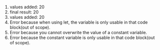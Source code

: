 1) values added: 20
2) final result: 20
3) values added: 20
4) Error because when using let, the variable is only usable in that code block(out of scope).
5) Error because you cannot overwrite the value of a constant variable.
6) Error because the constant variable is only usable in that code block(out of scope).